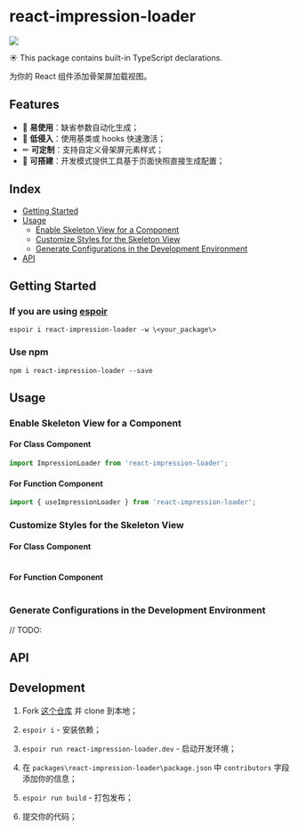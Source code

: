 # react-impression-loader

![](https://img.shields.io/badge/npm-v0.1.0-brightgreen)

☀ This package contains built-in TypeScript declarations.

为你的 React 组件添加骨架屏加载视图。



## Features

* 🔰 **易使用**：缺省参数自动化生成；
* 🧷 **低侵入**：使用基类或 hooks 快速激活；
* ✏ **可定制**：支持自定义骨架屏元素样式；
* 🧰 **可搭建**：开发模式提供工具基于页面快照直接生成配置；



## Index

* [Getting Started](#gettingstarted)
* [Usage](#usage)
  * [Enable Skeleton View for a Component](#enableskeletonviewforacomponent)
  * [Customize Styles for the Skeleton View](#customizestylesfortheskeletonview)
  * [Generate Configurations in the Development Environment](#generateconfigurationsinthedevelopmentenvironment)
* [API](#api)



## Getting Started

### If you are using [espoir](https://www.npmjs.com/package/espoir-cli)

`espoir i react-impression-loader -w \<your_package\>`

### Use npm

`npm i react-impression-loader --save`



## Usage

### Enable Skeleton View for a Component

#### For Class Component

```typescript
import ImpressionLoader from 'react-impression-loader';
```

#### For Function Component

```typescript
import { useImpressionLoader } from 'react-impression-loader';
```



### Customize Styles for the Skeleton View

#### For Class Component

```typescript

```

#### For Function Component

```typescript

```



### Generate Configurations in the Development Environment

// TODO:



## API



## Development

1. Fork [这个仓库](https://github.com/AntoineYANG/react-impression-loader) 并 clone 到本地；

2. `espoir i` - 安装依赖；
3. `espoir run react-impression-loader.dev` - 启动开发环境；
4. 在 `packages\react-impression-loader\package.json` 中 `contributors` 字段添加你的信息；
5. `espoir run build` - 打包发布；
6. 提交你的代码；
